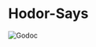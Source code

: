 Hodor-Says
==========

![Godoc](http://img.shields.io/badge/downloads-3700+%20total-brightgreen.svg)
